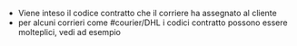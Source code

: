 - Viene inteso il codice contratto che il corriere ha assegnato al cliente
- per alcuni corrieri come #courier/DHL i codici contratto possono essere molteplici, vedi ad esempio